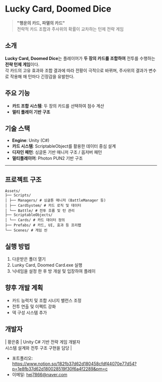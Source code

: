 # Lucky Card, Doomed Dice

> **"행운의 카드, 파멸의 카드"**  
> 전략적 카드 조합과 주사위의 확률이 교차하는 턴제 전략 게임

## 소개

**Lucky Card, Doomed Dice**는 플레이어가 **두 장의 카드를 조합하여** 전투를 수행하는 **전략 턴제 게임**이다.  
각 카드의 고유 효과와 조합 결과에 따라 전황이 극적으로 바뀌며, 주사위의 결과가 변수로 작용해 매 턴마다 긴장감을 유발한다.

## 주요 기능

- **카드 조합 시스템**: 두 장의 카드를 선택하여 점수 계산
- **멀티 플레이 기반 구조**

## 기술 스택

- **Engine**: Unity (C#)
- **카드 시스템**: ScriptableObject를 활용한 데이터 중심 설계
- **디자인 패턴**: 싱글톤 기반 매니저 구조 / 옵저버 패턴
- **멀티플레이어**: Photon PUN2 기반 구조 

---

## 프로젝트 구조
```
Assets/
├── Scripts/
│ ├── Managers/ # 싱글톤 매니저 (BattleManager 등)
│ ├── CardSystem/ # 카드 로직 및 데이터
│ └── Battle/ # 전투 흐름 및 턴 관리
├── ScriptableObjects/
│ └── Cards/ # 카드 데이터 정의
├── Prefabs/ # 카드, UI, 효과 등 프리팹
└── Scenes/ # 게임 씬
```

## 실행 방법

1. 다운받은 폴더 열기
2. Lunky Card, Doomed Card.exe 실행
3. 닉네임을 설정 한 후 방 개설 및 입장하여 플레이

## 향후 개발 계획

- 카드 능력치 및 조합 시너지 밸런스 조정  
- 전투 연출 및 이펙트 강화  
- 덱 구성 시스템 추가  

## 개발자

| 황은중 | Unity C# 기반 전략 게임 개발자<br>시스템 설계와 전투 구조 구현을 담당 |

- 포트폴리오: https://www.notion.so/182fb37d62d180458cfdf44070e77d54?p=1e8fb37d62d180028519f30f6a4f2289&pm=c
- 이메일: hej7866@naver.com
